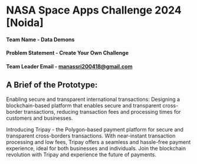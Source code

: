 # NASA Space Apps Challenge 2024 [Noida]

#### Team Name - Data Demons
#### Problem Statement - Create Your Own Challenge
#### Team Leader Email - manassri200418@gmail.com

## A Brief of the Prototype:
  Enabling secure and transparent international transactions: 
Designing a blockchain-based platform that enables secure 
and transparent cross-border transactions, 
reducing transaction fees and processing times for customers and businesses.

Introducing Tripay - the Polygon-based payment platform for secure 
and transparent cross-borders transactions. With near-instant 
transaction processing and low fees, Tripay offers a seamless and 
hassle-free payment experience, ideal for both businesses and 
individuals. Join the blockchain revolution with Tripay and experience 
the future of payments.



  
 
